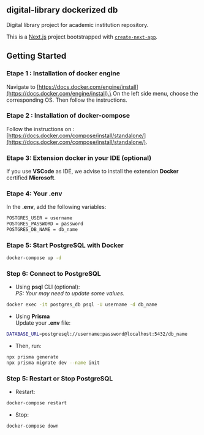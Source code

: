## digital-library dockerized db
Digital library project for academic institution repository. 

This is a [Next.js](https://nextjs.org) project bootstrapped with [`create-next-app`](https://nextjs.org/docs/app/api-reference/cli/create-next-app).

## Getting Started

### Etape 1 : Installation of docker engine
Navigate to [https://docs.docker.com/engine/install](https://docs.docker.com/engine/install).\
On the left side menu, choose the corresponding OS. Then follow the instructions.

### Etape 2 : Installation of docker-compose
Follow the instructions on : [https://docs.docker.com/compose/install/standalone/](https://docs.docker.com/compose/install/standalone/).

### Etape 3: Extension docker in your IDE (optional)
If you use **VSCode** as IDE, we advise to install the extension **Docker** certified **Microsoft**.

### Etape 4: Your .env
In the **.env**, add the following variables:
```bash
POSTGRES_USER = username
POSTGRES_PASSWORD = password
POSTGRES_DB_NAME = db_name
```

### Etape 5: Start PostgreSQL with Docker
```bash
docker-compose up -d
```

### Step 6: Connect to PostgreSQL
- Using **psql** CLI (optional):\
*PS: Your may need to update some values.*
```bash
docker exec -it postgres_db psql -U username -d db_name
```

- Using **Prisma**\
Update your **.env** file:
```bash
DATABASE_URL=postgresql://username:password@localhost:5432/db_name
```
- Then, run:
```bash
npx prisma generate
npx prisma migrate dev --name init
```

### Step 5: Restart or Stop PostgreSQL
- Restart:
```bash
docker-compose restart
```
- Stop:
```bash
docker-compose down
```
